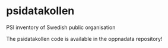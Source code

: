 psidatakollen
=============

PSI inventory of Swedish public organisation

The psidatakollen code is available in the oppnadata repository!

